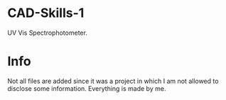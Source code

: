 # CAD-Skills-1
UV Vis Spectrophotometer.
# Info
Not all files are added since it was a project in which I am not allowed to disclose some information.
Everything is made by me.
